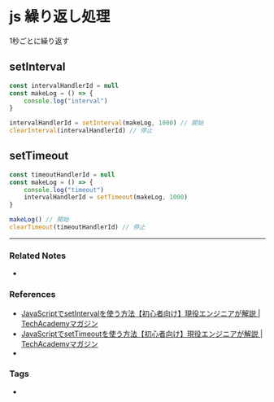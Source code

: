 # js 繰り返し処理
1秒ごとに繰り返す

## setInterval
```js
const intervalHandlerId = null
const makeLog = () => {
	console.log("interval")
}

intervalHandlerId = setInterval(makeLog, 1000) // 開始
clearInterval(intervalHandlerId) // 停止
```

## setTimeout
```js
const timeoutHandlerId = null
const makeLog = () => {
	console.log("timeout")
	intervalHandlerId = setTimeout(makeLog, 1000)
}

makeLog() // 開始
clearTimeout(timeoutHandlerId) // 停止
```



----
### Related Notes
- 

### References
- [JavaScriptでsetIntervalを使う方法【初心者向け】現役エンジニアが解説 | TechAcademyマガジン](https://techacademy.jp/magazine/5537)
- [JavaScriptでsetTimeoutを使う方法【初心者向け】現役エンジニアが解説 | TechAcademyマガジン](https://techacademy.jp/magazine/5541)
- 

### Tags
- 